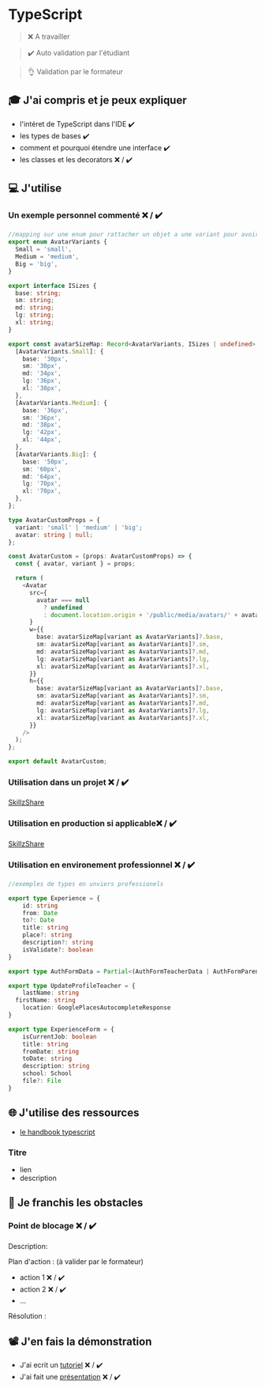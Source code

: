 # TypeScript

> ❌ A travailler

> ✔️ Auto validation par l'étudiant

> 👌 Validation par le formateur

## 🎓 J'ai compris et je peux expliquer

- l'intéret de TypeScript dans l'IDE ✔️
- les types de bases ✔️
- comment et pourquoi étendre une interface ✔️
- les classes et les decorators ❌ / ✔️

## 💻 J'utilise

### Un exemple personnel commenté ❌ / ✔️

```ts
//mapping sur une enum pour rattacher un objet a une variant pour avoir différentes tailles d'avatar et responsives
export enum AvatarVariants {
  Small = 'small',
  Medium = 'medium',
  Big = 'big',
}

export interface ISizes {
  base: string;
  sm: string;
  md: string;
  lg: string;
  xl: string;
}

export const avatarSizeMap: Record<AvatarVariants, ISizes | undefined> = {
  [AvatarVariants.Small]: {
    base: '30px',
    sm: '30px',
    md: '34px',
    lg: '36px',
    xl: '38px',
  },
  [AvatarVariants.Medium]: {
    base: '36px',
    sm: '36px',
    md: '38px',
    lg: '42px',
    xl: '44px',
  },
  [AvatarVariants.Big]: {
    base: '50px',
    sm: '60px',
    md: '64px',
    lg: '70px',
    xl: '70px',
  },
};

type AvatarCustomProps = {
  variant: 'small' | 'medium' | 'big';
  avatar: string | null;
};

const AvatarCustom = (props: AvatarCustomProps) => {
  const { avatar, variant } = props;

  return (
    <Avatar
      src={
        avatar === null
          ? undefined
          : document.location.origin + '/public/media/avatars/' + avatar
      }
      w={{
        base: avatarSizeMap[variant as AvatarVariants]?.base,
        sm: avatarSizeMap[variant as AvatarVariants]?.sm,
        md: avatarSizeMap[variant as AvatarVariants]?.md,
        lg: avatarSizeMap[variant as AvatarVariants]?.lg,
        xl: avatarSizeMap[variant as AvatarVariants]?.xl,
      }}
      h={{
        base: avatarSizeMap[variant as AvatarVariants]?.base,
        sm: avatarSizeMap[variant as AvatarVariants]?.sm,
        md: avatarSizeMap[variant as AvatarVariants]?.md,
        lg: avatarSizeMap[variant as AvatarVariants]?.lg,
        xl: avatarSizeMap[variant as AvatarVariants]?.xl,
      }}
    />
  );
};

export default AvatarCustom;


```

### Utilisation dans un projet ❌ / ✔️

[SkillzShare](https://github.com/WildCodeSchool/2020-11-wns-remote2-groupe5-projet)

### Utilisation en production si applicable❌ / ✔️

[SkillzShare](https://skillzshare.wns.wilders.dev/)

### Utilisation en environement professionnel ❌ / ✔️

```ts
//exemples de types en unviers professionels

export type Experience = {
	id: string
	from: Date
	to?: Date
	title: string
	place?: string
	description?: string
	isValidate?: boolean
}

export type AuthFormData = Partial<(AuthFormTeacherData | AuthFormParentData | AuthFormStudentData)>

export type UpdateProfileTeacher = {
	lastName: string
  firstName: string
	location: GooglePlacesAutocompleteResponse
}

export type ExperienceForm = {
	isCurrentJob: boolean
	title: string
	fromDate: string
	toDate: string
	description: string
	school: School
	file?: File
}


```

## 🌐 J'utilise des ressources

- [le handbook typescript](https://www.typescriptlang.org/docs/handbook/intro.html)

### Titre

- lien
- description

## 🚧 Je franchis les obstacles

### Point de blocage ❌ / ✔️

Description:

Plan d'action : (à valider par le formateur)

- action 1 ❌ / ✔️
- action 2 ❌ / ✔️
- ...

Résolution :

## 📽️ J'en fais la démonstration

- J'ai ecrit un [tutoriel](...) ❌ / ✔️
- J'ai fait une [présentation](...) ❌ / ✔️
